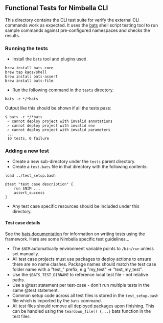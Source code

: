 ## Functional Tests for Nimbella CLI 

This directory contains the CLI test suite for verify the external CLI commands work as expected. It uses the [bats](https://github.com/bats-core/bats-core) shell script testing tool to run sample commands against pre-configured namespaces and checks the results.

### Running the tests

- Install the `bats` tool and plugins used.

```
brew install bats-core
brew tap kaos/shell
brew install bats-assert
brew install bats-file
```

- Run the following command in the `tests` directory.

```
bats -r */*bats
```

Output like this should be shown if all the tests pass:

```
$ bats -r */*bats
 ✓ cannot deploy project with invalid annotations
 ✓ cannot deploy project with invalid env
 ✓ cannot deploy project with invalid parameters
 ...
 10 tests, 0 failure
```

### Adding a new test

- Create a new sub-directory under the `tests` parent directory. 
- Create a `test.bats` file in that directory with the following contents:

```
load ../test_setup.bash

@test "test case description" {	
	run $NIM ...
	assert_success
}
```

- Any test case specific resources should be included under this directory.

#### Test case details

See the [bats documentation](https://bats-core.readthedocs.io/en/latest/writing-tests.html) for information on writing tests using the framework. Here are some Nimbella specific test guidelines...

- The `$NIM` automatically environment variable points to `/bin/run` unless set manually. 
- All test case projects must use packages to deploy actions to ensure there are no name clashes. Package names should match the test case folder name with a "test_" prefix, e.g "my_test" => "test_my_test".
- Use the `$BATS_TEST_DIRNAME` to reference local test file - not relative paths.
- Use a @test statement per test-case - don't run multiple tests in the same @test statement.
- Common setup code across all test files is stored in the `test_setup.bash` file which is imported by the `bats` command.
- All test files should remove all deployed packages upon finishing. This can be handled using the `teardown_file() {...}` bats function in the test files.